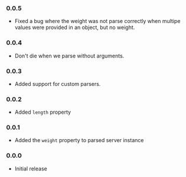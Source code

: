 ### 0.0.5

- Fixed a bug where the weight was not parse correctly when multipe values were
  provided in an object, but no weight.

### 0.0.4

- Don't die when we parse without arguments.

### 0.0.3

- Added support for custom parsers.

### 0.0.2

- Added `length` property

### 0.0.1

- Added the `weight` property to parsed server instance

### 0.0.0

- Initial release
